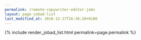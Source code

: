 ```yaml
---
permalink: /remote-copywriter-editor-jobs
layout: page-jobad-list
last_modified_at: 2018-12-17T16:36:20+0100
---
```

{% include render_jobad_list.html permalink=page.permalink %}
